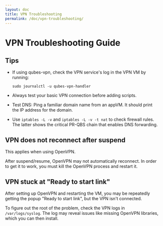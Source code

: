 ```yaml
---
layout: doc
title: VPN Troubleshooting
permalink: /doc/vpn-troubleshooting/
---
```


# VPN Troubleshooting Guide #

## Tips 

* If using qubes-vpn, check the VPN service's log in the VPN VM by running:
    ~~~
    sudo journalctl -u qubes-vpn-handler
    ~~~
* Always test your basic VPN connection before adding scripts. 

* Test DNS: Ping a familiar domain name from an appVM. It should print the IP address for the domain.

* Use `iptables -L -v` and `iptables -L -v -t nat` to check firewall rules. The latter shows the critical PR-QBS chain that enables DNS forwarding.

## VPN does not reconnect after suspend 

This applies when using OpenVPN. 

After suspend/resume, OpenVPN may not automatically reconnect. In order to get it to work, you must kill the OpenVPN process and restart it. 

## VPN stuck at "Ready to start link" 

After setting up OpenVPN and restarting the VM, you may be repeatedly getting the popup "Ready to start link", but the VPN isn't connected. 

To figure out the root of the problem, check the VPN logs in `/var/logs/syslog`. The log may reveal issues like missing OpenVPN libraries, which you can then install. 
